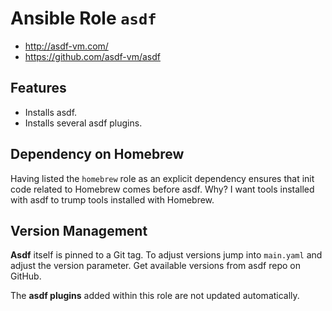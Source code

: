 # Ansible Role `asdf`

- <http://asdf-vm.com/>
- <https://github.com/asdf-vm/asdf>

## Features

- Installs asdf.
- Installs several asdf plugins.

## Dependency on Homebrew

Having listed the `homebrew` role as an explicit dependency ensures that init
code related to Homebrew comes before asdf. Why? I want tools installed with
asdf to trump tools installed with Homebrew.

## Version Management

**Asdf** itself is pinned to a Git tag. To adjust versions jump into `main.yaml`
and adjust the version parameter. Get available versions from asdf repo on
GitHub.

The **asdf plugins** added within this role are not updated automatically.
